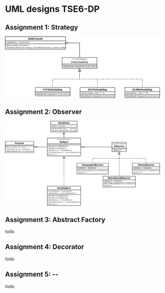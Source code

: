 UML designs TSE6-DP
================================================================================================================
## Assignment 1: Strategy  
![Strategy classes](W1-Strategy.png)  
  
## Assignment 2: Observer
![Strategy classes](W2-Observer.png)  
  
## Assignment 3: Abstract Factory  
todo  
  
## Assignment 4: Decorator  
todo  
  
## Assignment 5: --
todo  